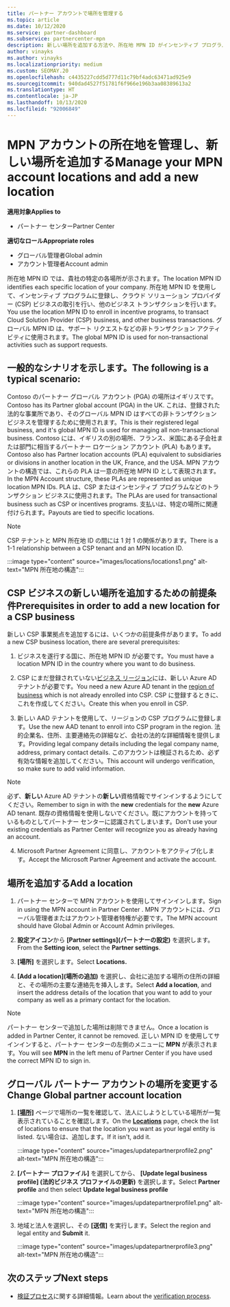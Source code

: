 ```yaml
---
title: パートナー アカウントで場所を管理する
ms.topic: article
ms.date: 10/12/2020
ms.service: partner-dashboard
ms.subservice: partnercenter-mpn
description: 新しい場所を追加する方法や、所在地 MPN ID がインセンティブ プログラム、CSP ビジネス、サブスクリプション、その他のトランザクションでどのように使用されるかについて説明します。
author: vinayks
ms.author: vinayks
ms.localizationpriority: medium
ms.custom: SEOMAY.20
ms.openlocfilehash: c4435227cdd5d777d11c79bf4adc63471ad925e9
ms.sourcegitcommit: 940dad4527f51781f6f966e196b3aa08389613a2
ms.translationtype: HT
ms.contentlocale: ja-JP
ms.lasthandoff: 10/13/2020
ms.locfileid: "92006849"
---
```

# <a name="manage-your-mpn-account-locations-and-add-a-new-location"></a><span data-ttu-id="e93d0-103">MPN アカウントの所在地を管理し、新しい場所を追加する</span><span class="sxs-lookup"><span data-stu-id="e93d0-103">Manage your MPN account locations and add a new location</span></span>

<span data-ttu-id="e93d0-104">**適用対象**</span><span class="sxs-lookup"><span data-stu-id="e93d0-104">**Applies to**</span></span>

- <span data-ttu-id="e93d0-105">パートナー センター</span><span class="sxs-lookup"><span data-stu-id="e93d0-105">Partner Center</span></span>

<span data-ttu-id="e93d0-106">**適切なロール**</span><span class="sxs-lookup"><span data-stu-id="e93d0-106">**Appropriate roles**</span></span>

- <span data-ttu-id="e93d0-107">グローバル管理者</span><span class="sxs-lookup"><span data-stu-id="e93d0-107">Global admin</span></span>
- <span data-ttu-id="e93d0-108">アカウント管理者</span><span class="sxs-lookup"><span data-stu-id="e93d0-108">Account admin</span></span>

<span data-ttu-id="e93d0-109">所在地 MPN ID では、貴社の特定の各場所が示されます。</span><span class="sxs-lookup"><span data-stu-id="e93d0-109">The location MPN ID identifies each specific location of your company.</span></span> <span data-ttu-id="e93d0-110">所在地 MPN ID を使用して、インセンティブ プログラムに登録し、クラウド ソリューション プロバイダー (CSP) ビジネスの取引を行い、他のビジネス トランザクションを行います。</span><span class="sxs-lookup"><span data-stu-id="e93d0-110">You use the location MPN ID to enroll in incentive programs, to transact Cloud Solution Provider (CSP) business, and other business transactions.</span></span> <span data-ttu-id="e93d0-111">グローバル MPN ID は、サポート リクエストなどの非トランザクション アクティビティに使用されます。</span><span class="sxs-lookup"><span data-stu-id="e93d0-111">The global MPN ID is used for non-transactional activities such as support requests.</span></span>

## <a name="the-following-is-a-typical-scenario"></a><span data-ttu-id="e93d0-112">一般的なシナリオを示します。</span><span class="sxs-lookup"><span data-stu-id="e93d0-112">The following is a typical scenario:</span></span>

<span data-ttu-id="e93d0-113">Contoso のパートナー グローバル アカウント (PGA) の場所はイギリスです。</span><span class="sxs-lookup"><span data-stu-id="e93d0-113">Contoso has its Partner global account (PGA) in the UK.</span></span> <span data-ttu-id="e93d0-114">これは、登録された法的な事業所であり、そのグローバル MPN ID はすべての非トランザクション ビジネスを管理するために使用されます。</span><span class="sxs-lookup"><span data-stu-id="e93d0-114">This is their registered legal business, and it's global MPN ID is used for managing all non-transactional business.</span></span> <span data-ttu-id="e93d0-115">Contoso には、イギリスの別の場所、フランス、米国にある子会社または部門に相当するパートナー ロケーション アカウント (PLA) もあります。</span><span class="sxs-lookup"><span data-stu-id="e93d0-115">Contoso also has Partner location accounts (PLA) equivalent to subsidiaries or divisions in another location in the UK, France, and the USA.</span></span> <span data-ttu-id="e93d0-116">MPN アカウントの構造では、これらの PLA は一意の所在地 MPN ID として表現されます。</span><span class="sxs-lookup"><span data-stu-id="e93d0-116">In the MPN Account structure, these PLAs are represented as unique location MPN IDs.</span></span> <span data-ttu-id="e93d0-117">PLA は、CSP またはインセンティブ プログラムなどのトランザクション ビジネスに使用されます。</span><span class="sxs-lookup"><span data-stu-id="e93d0-117">The PLAs are used for transactional business such as CSP or incentives programs.</span></span> <span data-ttu-id="e93d0-118">支払いは、特定の場所に関連付けられます。</span><span class="sxs-lookup"><span data-stu-id="e93d0-118">Payouts are tied to specific locations.</span></span> 

>[!NOTE]
><span data-ttu-id="e93d0-119">CSP テナントと MPN 所在地 ID の間には 1 対 1 の関係があります。</span><span class="sxs-lookup"><span data-stu-id="e93d0-119">There is a 1-1 relationship between a CSP tenant and an MPN location ID.</span></span>

:::image type="content" source="images/locations/locations1.png" alt-text="MPN 所在地の構造":::

## <a name="prerequisites-in-order-to-add-a-new-location-for-a-csp-business"></a><span data-ttu-id="e93d0-121">CSP ビジネスの新しい場所を追加するための前提条件</span><span class="sxs-lookup"><span data-stu-id="e93d0-121">Prerequisites in order to add a new location for a CSP business</span></span>

<span data-ttu-id="e93d0-122">新しい CSP 事業拠点を追加するには、いくつかの前提条件があります。</span><span class="sxs-lookup"><span data-stu-id="e93d0-122">To add a new CSP business location, there are several prerequisites:</span></span>

1. <span data-ttu-id="e93d0-123">ビジネスを遂行する国に、所在地 MPN ID が必要です。</span><span class="sxs-lookup"><span data-stu-id="e93d0-123">You must have a location MPN ID in the country where you want to do business.</span></span>

1. <span data-ttu-id="e93d0-124">CSP にまだ登録されていない[ビジネス リージョン](regional-authorization-overview.md)には、新しい Azure AD テナントが必要です。</span><span class="sxs-lookup"><span data-stu-id="e93d0-124">You need a new Azure AD tenant in the [region of business](regional-authorization-overview.md) which is not already enrolled into CSP.</span></span> <span data-ttu-id="e93d0-125">CSP に登録するときに、これを作成してください。</span><span class="sxs-lookup"><span data-stu-id="e93d0-125">Create this when you enroll in CSP.</span></span>
 
3. <span data-ttu-id="e93d0-126">新しい AAD テナントを使用して、リージョンの CSP プログラムに登録します。</span><span class="sxs-lookup"><span data-stu-id="e93d0-126">Use the new AAD tenant to enroll into CSP program in the region.</span></span>
<span data-ttu-id="e93d0-127">法的企業名、住所、主要連絡先の詳細など、会社の法的な詳細情報を提供します。</span><span class="sxs-lookup"><span data-stu-id="e93d0-127">Providing legal company details including the legal company name, address, primary contact details.</span></span> <span data-ttu-id="e93d0-128">このアカウントは検証されるため、必ず有効な情報を追加してください。</span><span class="sxs-lookup"><span data-stu-id="e93d0-128">This account will undergo verification, so make sure to add valid information.</span></span>

>[!NOTE] 
 ><span data-ttu-id="e93d0-129">必ず、**新しい** Azure AD テナントの**新しい**資格情報でサインインするようにしてください。</span><span class="sxs-lookup"><span data-stu-id="e93d0-129">Remember to sign in with the **new** credentials for the **new** Azure AD tenant.</span></span> <span data-ttu-id="e93d0-130">既存の資格情報を使用しないでください。既にアカウントを持っているものとしてパートナー センターに認識されてしまいます。</span><span class="sxs-lookup"><span data-stu-id="e93d0-130">Don't use your existing credentials as Partner Center will recognize you as already having an account.</span></span>

4. <span data-ttu-id="e93d0-131">Microsoft Partner Agreement に同意し、アカウントをアクティブ化します。</span><span class="sxs-lookup"><span data-stu-id="e93d0-131">Accept the Microsoft Partner Agreement and activate the account.</span></span>

## <a name="add-a-location"></a><span data-ttu-id="e93d0-132">場所を追加する</span><span class="sxs-lookup"><span data-stu-id="e93d0-132">Add a location</span></span>

1. <span data-ttu-id="e93d0-133">パートナー センターで MPN アカウントを使用してサインインします。</span><span class="sxs-lookup"><span data-stu-id="e93d0-133">Sign in using the MPN account in Partner Center .</span></span> <span data-ttu-id="e93d0-134">MPN アカウントには、グローバル管理者またはアカウント管理者特権が必要です。</span><span class="sxs-lookup"><span data-stu-id="e93d0-134">The MPN account should have Global Admin or Account Admin privileges.</span></span> 

1. <span data-ttu-id="e93d0-135">**設定アイコン**から **[Partner settings]\(パートナーの設定\)** を選択します。</span><span class="sxs-lookup"><span data-stu-id="e93d0-135">From the **Setting icon**, select the **Partner settings**.</span></span>

2. <span data-ttu-id="e93d0-136">**[場所]** を選択します。</span><span class="sxs-lookup"><span data-stu-id="e93d0-136">Select **Locations.**</span></span>

3. <span data-ttu-id="e93d0-137">**[Add a location]\(場所の追加\)** を選択し、会社に追加する場所の住所の詳細と、その場所の主要な連絡先を挿入します。</span><span class="sxs-lookup"><span data-stu-id="e93d0-137">Select **Add a location**, and insert the address details of the location that you want to add to your company as well as a primary contact for the location.</span></span>

> [!NOTE]
> <span data-ttu-id="e93d0-138">パートナー センターで追加した場所は削除できません。</span><span class="sxs-lookup"><span data-stu-id="e93d0-138">Once a location is added in Partner Center, it cannot be removed.</span></span> <span data-ttu-id="e93d0-139">正しい MPN ID を使用してサインインすると、パートナー センターの左側のメニューに **MPN** が表示されます。</span><span class="sxs-lookup"><span data-stu-id="e93d0-139">You will see **MPN** in the left menu of Partner Center if you have used the correct MPN ID to sign in.</span></span>

## <a name="change-global-partner-account-location"></a><span data-ttu-id="e93d0-140">グローバル パートナー アカウントの場所を変更する</span><span class="sxs-lookup"><span data-stu-id="e93d0-140">Change Global partner account location</span></span>

1. <span data-ttu-id="e93d0-141">**[[場所]](https://partner.microsoft.com/pcv/accountsettings/locationsprofile)** ページで場所の一覧を確認して、法人にしようとしている場所が一覧表示されていることを確認します。</span><span class="sxs-lookup"><span data-stu-id="e93d0-141">On the **[Locations](https://partner.microsoft.com/pcv/accountsettings/locationsprofile)** page, check the list of locations to ensure that the location you want as your legal entity is listed.</span></span> <span data-ttu-id="e93d0-142">ない場合は、追加します。</span><span class="sxs-lookup"><span data-stu-id="e93d0-142">If it isn't, add it.</span></span>

   :::image type="content" source="images/updatepartnerprofile2.png" alt-text="MPN 所在地の構造":::

2. <span data-ttu-id="e93d0-144">**[パートナー プロファイル]** を選択してから、 **[Update legal business profile] (法的ビジネス プロファイルの更新)** を選択します。</span><span class="sxs-lookup"><span data-stu-id="e93d0-144">Select **Partner profile** and then select **Update legal business profile**</span></span>

   :::image type="content" source="images/updatepartnerprofile1.png" alt-text="MPN 所在地の構造":::

3. <span data-ttu-id="e93d0-146">地域と法人を選択し、その **[送信]** を実行します。</span><span class="sxs-lookup"><span data-stu-id="e93d0-146">Select the region and legal entity and **Submit** it.</span></span>

   :::image type="content" source="images/updatepartnerprofile3.png" alt-text="MPN 所在地の構造":::

## <a name="next-steps"></a><span data-ttu-id="e93d0-148">次のステップ</span><span class="sxs-lookup"><span data-stu-id="e93d0-148">Next steps</span></span>

- <span data-ttu-id="e93d0-149">[検証プロセス](verification-responses.md)に関する詳細情報。</span><span class="sxs-lookup"><span data-stu-id="e93d0-149">Learn about the [verification process](verification-responses.md).</span></span>
